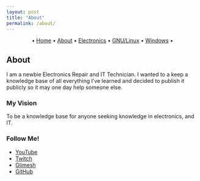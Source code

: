 ```yaml
---
layout: post
title: "About"
permalink: /about/
---
```




<p align="center">
	&bull;
	<a href="index.md">Home</a>
	&bull;
	<a href="about.md">About</a>
	&bull;
	<a href="electronics.md">Electronics</a>
	&bull;
	<a href="gnu_linux.md">GNU/Linux</a>
	&bull;
	<a href="windows.md">Windows</a>
	&bull;
</p>



## About

I am a newbie Electronics Repair and IT Technician. I wanted to a keep a knowledge base of all everything I’ve learned and decided to publish it publicly so it may one day help someone else.

### My Vision

To be a knowledge base for anyone seeking knowledge in electronics, and IT.

### Follow Me!

- [YouTube](https://www.youtube.com/channel/UC1DmNsVZi4ETPQ57kNw7EeA)
- [Twitch](https://www.twitch.tv/nkrepair)
- [Glimesh](https://glimesh.tv/nkrepair)
- [GitHub](https://github.com/nkREPAIR)
